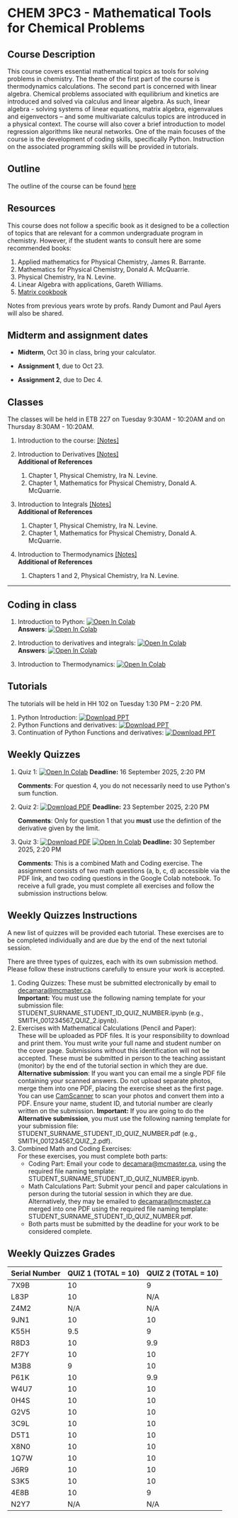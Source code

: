 # CHEM 3PC3 - Mathematical Tools for Chemical Problems 
 
## Course Description 

This course covers essential mathematical topics as tools for solving problems in chemistry. The theme of the first part of the course is thermodynamics calculations. The second part is concerned with linear algebra. Chemical problems associated with equilibrium and kinetics are introduced and solved via calculus and linear algebra. As such, linear algebra - solving systems of linear equations, matrix algebra, eigenvalues and eigenvectors – and some multivariate calculus topics are introduced in a physical context. The course will also cover a brief introduction to model regression algorithms like neural networks. 
One of the main focuses of the course is the development of coding skills, specifically Python. 
Instruction on the associated programming skills will be provided in tutorials. 

## Outline

The outline of the course can be found [here](https://github.com/ChemAI-Lab/Math4Chem/blob/main/website/Lecture_Notes/outline_F2025.pdf) 


## Resources 

This course does not follow a specific book as it designed to be a collection of topics that are relevant for a common undergraduate program in chemistry. However, if the student wants to consult here are some recommended books:

1.	Applied mathematics for Physical Chemistry, James R. Barrante.
2.	Mathematics for Physical Chemistry, Donald A. McQuarrie.
3.	Physical Chemistry, Ira N. Levine.
4.	Linear Algebra with applications, Gareth Williams.
5.  [Matrix cookbook](https://www.math.uwaterloo.ca/~hwolkowi/matrixcookbook.pdf)

Notes from previous years wrote by profs. Randy Dumont and Paul Ayers will also be shared.

## Midterm and assignment dates  
<!-- * **Final**, Dec 6, bring your calculator. -->
<!-- * Practice questions [pdf](https://github.com/ChemAI-Lab/Math4Chem/blob/main/website/Lecture_Notes/final_practice_material.pdf) (**this file will be constantly updated!**) -->
<!-- * **Quiz 2**, due to Dec 6.  <br> -->
<!--   Print the following file and answer the questions, [pdf](https://github.com/ChemAI-Lab/Math4Chem/blob/main/website/Lecture_Notes/quiz2.pdf)<br> -->
<!--   (You can hand it before the final exam. If your are an ASA student, drop your Quiz in CCB's main office mailbox. I will not accept any Quiz2 once the final exam starts.)<br> -->
<!--   -->
* **Midterm**, Oct 30 in class, bring your calculator.
<!--   * Practice questions [pdf](https://github.com/ChemAI-Lab/Math4Chem/blob/main/website/Lecture_Notes/midterm_practice_material.pdf) -->
<!--   * **Midterm answers** [pdf](https://github.com/ChemAI-Lab/Math4Chem/blob/main/website/Lecture_Notes/midterm_1_answer_key.pdf) -->
* **Assignment 1**, due to Oct 23. 
<!--   * Link to the assignment <a target="_blank" href="https://colab.research.google.com/github/ChemAI-Lab/Math4Chem/blob/main/website/Assigments/assigment_1.ipynb"> -->
<!--   <img src="https://colab.research.google.com/assets/colab-badge.svg" alt="Open In Colab"/> -->
<!--   </a> -->
<!--   * Link to the assignment solution <a target="_blank" href="https://colab.research.google.com/github/ChemAI-Lab/Math4Chem/blob/main/website/Assigments/Assigment_1_solution/Solution.ipynb"> -->
<!--   <img src="https://colab.research.google.com/assets/colab-badge.svg" alt="Open In Colab"/> -->
<!-- </a> -->
<!--  -->
* **Assignment 2**, due to Dec 4. 
<!--   * Link to the assignment <a target="_blank" href="https://colab.research.google.com/github/ChemAI-Lab/Math4Chem/blob/main/website/Assigments/assigment_2.ipynb"> -->
<!--   <img src="https://colab.research.google.com/assets/colab-badge.svg" alt="Open In Colab"/> -->
<!-- </a> -->
<!-- ![Dates](Icons_config/MidTerm_date.jpeg) -->

## Classes 
The classes will be held in ETB 227 on Tuesday 9:30AM - 10:20AM and on Thursday 8:30AM - 10:20AM. 

1. Introduction to the course: [[Notes]](https://github.com/ChemAI-Lab/Math4Chem/blob/main/website/Lecture_Notes/Notes/Lecture_1.pdf)
2. Introduction to Derivatives [[Notes]](https://github.com/ChemAI-Lab/Math4Chem/blob/main/website/Lecture_Notes/Notes/Derivatives_notes.pdf)<br> 
   **Additional of References**
   1. Chapter 1, Physical Chemistry, Ira N. Levine.
   2. Chapter 1, Mathematics for Physical Chemistry, Donald A. McQuarrie.

3. Introduction to Integrals [[Notes]](https://github.com/ChemAI-Lab/Math4Chem/blob/main/website/Lecture_Notes/Notes/Integral_notes.pdf)<br>
   **Additional of References**
   1. Chapter 1, Physical Chemistry, Ira N. Levine.
   2. Chapter 1, Mathematics for Physical Chemistry, Donald A. McQuarrie.

3. Introduction to Thermodynamics [[Notes]](https://github.com/ChemAI-Lab/Math4Chem/blob/main/website/Lecture_Notes/Notes/Intro_thermodynamics_notes.pdf)<br> 
   **Additional of References**
   1. Chapters 1 and 2, Physical Chemistry, Ira N. Levine.
<!--  -->
<!-- 4. Introduction to Linear Algebra [[Notes]](https://github.com/ChemAI-Lab/Math4Chem/blob/main/website/Lecture_Notes/Notes/Introduction_Linear_Algebra.pdf)<br> -->
<!--    **Additional of References** -->
<!--    1. Chapter 13, Mathematics for Physical Chemistry, Donald A. McQuarrie. -->
<!--    2. Chapter 1, Linear Algebra with applications, Gareth Williams. -->
<!--  -->
<!-- 5. Introduction to Linear Regression [[Notes]](https://github.com/ChemAI-Lab/Math4Chem/blob/main/website/Lecture_Notes/Notes/Linear_Regression.pdf)<br> -->
<!--    **Additional of References** <br> -->
<!--    1. Chapter 1 and 6, Linear Algebra with applications, Gareth Williams. -->
<!--    2. Additional notes [link](https://www.stat.cmu.edu/~cshalizi/mreg/15/lectures/13/lecture-13.pdf) -->
<!--    * Notes will be available this time through <a target="_blank" href="https://colab.research.google.com/github/ChemAI-Lab/Math4Chem/blob/main/website/Lecture_Notes/Coding/linear_regression_class.ipynb"> -->
<!--   <img src="https://colab.research.google.com/assets/colab-badge.svg" alt="Open In Colab"/> -->
<!--  </a> -->
<!--  -->
<!-- 6. NonLinear Equations [[Notes]](https://github.com/ChemAI-Lab/Math4Chem/blob/main/website/Lecture_Notes/Notes/Nonlinear_Equations.pdf)<br>  -->
<!--    * Notes will be available this time through <a target="_blank" href="https://colab.research.google.com/github/ChemAI-Lab/Math4Chem/blob/main/website/Lecture_Notes/Coding/nonlinear_equations.ipynb"> -->
<!--   <img src="https://colab.research.google.com/assets/colab-badge.svg" alt="Open In Colab"/> -->
<!-- </a> -->
<!--  -->
<!-- 7. Chemical Kinetics [[Notes]](https://github.com/ChemAI-Lab/Math4Chem/blob/main/website/Lecture_Notes/Notes/[text](Lecture_Notes/Notes/Chemical_kinetics.pdf).pdf)<br>  -->
<!--   **Additional of References** -->
<!--    1. Chapter 17, Physical Chemistry, Ira N. Levine. -->
<!--    * Notes will be available this time through <a target="_blank" href="https://colab.research.google.com/github/ChemAI-Lab/Math4Chem/blob/main/website/Lecture_Notes/Coding/chem_kinetics.ipynb"> -->
<!--   <img src="https://colab.research.google.com/assets/colab-badge.svg" alt="Open In Colab"/> -->
<!-- </a> -->
<!--  -->
<!-- 1. Eigenvalue Decomposition  [[Notes]](https://github.com/ChemAI-Lab/Math4Chem/blob/main/website/Lecture_Notes/Notes/[text](Lecture_Notes/Notes/Eigenvalue_problem.pdf).pdf)<br>  -->
<!--    **Additional of References** <br> -->
<!--    1. Chapters 18 and 19, Mathematics for Physical Chemistry, Donald A. McQuarrie. -->
<!--    2.  [MIT notes](https://math.mit.edu/~jorloff/suppnotes/suppnotes03/la5.pdf) -->
<!--    3.  [LibreText Mathematics](https://math.libretexts.org/Bookshelves/Differential_Equations/Differential_Equations_(Chasnov)/07%3A_Systems_of_Equations/7.02%3A_Coupled_First-Order_Equations#mjx-eqn-eq%3A2) -->
<!--    4.  [University of Bristol](https://people.maths.bris.ac.uk/~maajh/ODEs/chap4.pdf) -->
<!--      * Parts of the notes will be available this time through -->
<!--  <a target="_blank" href="https://colab.research.google.com/github/ChemAI-Lab/Math4Chem/blob/main/website/Lecture_Notes/Coding/eigenvalue_decomposition.ipynb"> -->
<!--   <img src="https://colab.research.google.com/assets/colab-badge.svg" alt="Open In Colab"/> -->
<!--   </a> -->
<!--  -->
**** 

## Coding in class
1. Introduction to Python: [![Open In Colab](https://colab.research.google.com/assets/colab-badge.svg)](
https://colab.research.google.com/github/ChemAI-Lab/Math4Chem/blob/main/website/Lecture_Notes/Notes/Coding/intro_python.ipynb
) <br>
   **Answers**: [![Open In Colab](https://colab.research.google.com/assets/colab-badge.svg)](
https://colab.research.google.com/github/ChemAI-Lab/Math4Chem/blob/main/website/Lecture_Notes/Notes/Coding/answers/intro_python.ipynb
)

2. Introduction to derivatives and integrals: [![Open In Colab](https://colab.research.google.com/assets/colab-badge.svg)](
https://colab.research.google.com/github/ChemAI-Lab/Math4Chem/blob/main/website/Lecture_Notes/Notes/Coding/derivatives_and_integrals.ipynb
)<br>
   **Answers**: [![Open In Colab](https://colab.research.google.com/assets/colab-badge.svg)](
https://colab.research.google.com/github/ChemAI-Lab/Math4Chem/blob/main/website/Lecture_Notes/Notes/Coding/answers/derivatives_and_integrals.ipynb
)

3. Introduction to Thermodynamics: [![Open In Colab](https://colab.research.google.com/assets/colab-badge.svg)](
https://colab.research.google.com/github/ChemAI-Lab/Math4Chem/blob/main/website/Lecture_Notes/Notes/Coding/intro_thermo.ipynb
)

<!-- 3. Introduction to Linear Algebra <a target="_blank" href="https://colab.research.google.com/github/ChemAI-Lab/Math4Chem/blob/main/website/Lecture_Notes/Coding/intro_linear_algebra.ipynb"> -->
<!--   <img src="https://colab.research.google.com/assets/colab-badge.svg" alt="Open In Colab"/> -->
<!--   </a> -->
<!-- 4. Matrix operations <a target="_blank" href="https://colab.research.google.com/github/ChemAI-Lab/Math4Chem/blob/main/website/Lecture_Notes/Coding/matrix_operations.ipynb"> -->
<!--   <img src="https://colab.research.google.com/assets/colab-badge.svg" alt="Open In Colab"/> -->
<!--   </a> -->
<!-- 5. Linear Regression <a target="_blank" href="https://colab.research.google.com/github/ChemAI-Lab/Math4Chem/blob/main/website/Lecture_Notes/Coding/linear_regression.ipynb"> -->
<!--   <img src="https://colab.research.google.com/assets/colab-badge.svg" alt="Open In Colab"/> -->
<!--   </a> -->
<!-- 6. Polynomial Regression <a target="_blank" href="https://colab.research.google.com/github/ChemAI-Lab/Math4Chem/blob/main/website/Lecture_Notes/Coding/polynomial_regression_overfitting.ipynb"> -->
<!--   <img src="https://colab.research.google.com/assets/colab-badge.svg" alt="Open In Colab"/> -->
<!--   </a> -->
<!-- 7. Gradient Descent and Newton's Method <a target="_blank" href="https://colab.research.google.com/github/ChemAI-Lab/Math4Chem/blob/main/website/Lecture_Notes/Coding/nonlinear_equations.ipynb"> -->
<!--   <img src="https://colab.research.google.com/assets/colab-badge.svg" alt="Open In Colab"/> -->
<!--   </a> -->
<!-- 8. Chemical Kinetics<a target="_blank" href="https://colab.research.google.com/github/ChemAI-Lab/Math4Chem/blob/main/website/Lecture_Notes/Coding/chem_kinetics.ipynb"> -->
<!--   <img src="https://colab.research.google.com/assets/colab-badge.svg" alt="Open In Colab"/> -->
<!--   </a> -->
<!-- 9. Eigenvalue Decomposition <a target="_blank" href="https://colab.research.google.com/github/ChemAI-Lab/Math4Chem/blob/main/website/Lecture_Notes/Coding/eigenvalue_decomposition.ipynb"> -->
<!--   <img src="https://colab.research.google.com/assets/colab-badge.svg" alt="Open In Colab"/> -->
<!--   </a> -->
<!-- 10. Introduction to Neural Networks  <a target="_blank" href="https://colab.research.google.com/github/ChemAI-Lab/Math4Chem/blob/main/website/Lecture_Notes/Coding/Introduction_to_neural_networks.ipynb"> -->
<!--   <img src="https://colab.research.google.com/assets/colab-badge.svg" alt="Open In Colab"/> -->
<!-- </a> -->
<!-- 1.  Introduction to RdKit  <a target="_blank" href="https://colab.research.google.com/github/ChemAI-Lab/Math4Chem/blob/main/website/Lecture_Notes/Coding/Intro_RdKit.ipynb"> -->
<!--   <img src="https://colab.research.google.com/assets/colab-badge.svg" alt="Open In Colab"/> -->
<!-- </a> -->
<!--  -->


## Tutorials

The tutorials will be held in  HH 102 on Tuesday 1:30 PM – 2:20 PM.

1. Python Introduction: [![Download PPT](https://img.shields.io/badge/Download-PowerPoint-orange)](https://github.com/ChemAI-Lab/Math4Chem/raw/main/website/Tutorial_Presentation/First_Tutorial_3PC3.pptx?raw=true)
2. Python Functions and derivatives: [![Download PPT](https://img.shields.io/badge/Download-PowerPoint-orange)](https://github.com/ChemAI-Lab/Math4Chem/raw/main/website/Tutorial_Presentation/Second_Tutorial_3PC3.pptx?raw=true)
3. Continuation of Python Functions and derivatives: [![Download PPT](https://img.shields.io/badge/Download-PowerPoint-orange)](https://github.com/ChemAI-Lab/Math4Chem/raw/main/website/Tutorial_Presentation/Third_Tutorial_3PC3.pptx?raw=true)
<!--    **Coding**  -->
<!--    1. Alternating Series <a target="_blank" href="https://colab.research.google.com/github/ChemAI-Lab/Math4Chem/blob/main/website/Jupyter_files/Alternating_series.ipynb"> -->
<!--   <img src="https://colab.research.google.com/assets/colab-badge.svg" alt="Open In Colab"/> -->
<!-- </a> -->
<!--  -->
<!-- 2. SymPY [[pdf]](https://mcmasteru365-my.sharepoint.com/:p:/g/personal/decamara_mcmaster_ca/ER0eOwXjrfZOlheg3cF85XwBe8bIRawBXdAxFKFOJTDUkQ?e=eVR3J9)   -->
<!--  -->
<!-- 3. Linear Algebra <a target="_blank" href="https://colab.research.google.com/github/ChemAI-Lab/Math4Chem/blob/alex/website/Tutorial_Presentation/Linear_Algebra.ipynb"> -->
<!--   <img src="https://colab.research.google.com/assets/colab-badge.svg" alt="Open In Colab"/> -->
<!-- </a> -->
<!--  -->
<!-- 4. Neural netowrks and Regression Model <a target="_blank" href="https://colab.research.google.com/github/ChemAI-Lab/Math4Chem/blob/main/website/Tutorial_Presentation/Regression.ipynb"> -->
<!--   <img src="https://colab.research.google.com/assets/colab-badge.svg" alt="Open In Colab"/> -->
<!-- </a> -->
<!--  -->
<!-- 5. Challenge Regression Model <a target="_blank" href="https://colab.research.google.com/github/ChemAI-Lab/Math4Chem/blob/main/website/Tutorial_Presentation/Code_Challenge_Regression.ipynb"> -->
<!--   <img src="https://colab.research.google.com/assets/colab-badge.svg" alt="Open In Colab"/> -->
<!-- </a> -->

## Weekly Quizzes

1. Quiz 1: [![Open In Colab](https://colab.research.google.com/assets/colab-badge.svg)](https://colab.research.google.com/github/ChemAI-Lab/Math4Chem/blob/main/website/Quizzes/Quiz_1.ipynb) **Deadline:** 16 September 2025, 2:20 PM

   **Comments**: For question 4, you do not necessarily need to use Python's sum function.

2. Quiz 2: [![Download PDF](https://img.shields.io/badge/Download_PDF-Click_Here-blue.svg)](https://github.com/ChemAI-Lab/Math4Chem/raw/main/website/Quizzes/Quiz_2.pdf) **Deadline:** 23 September 2025, 2:20 PM

   **Comments**: Only for question 1 that you **must** use the defintion of the derivative given by the limit.

3. Quiz 3: [![Download PDF](https://img.shields.io/badge/Download_PDF-Click_Here-blue.svg)](https://github.com/ChemAI-Lab/Math4Chem/raw/main/website/Quizzes/Quiz_3.pdf)
[![Open In Colab](https://colab.research.google.com/assets/colab-badge.svg)](https://colab.research.google.com/github/ChemAI-Lab/Math4Chem/blob/main/website/Quizzes/Quiz_3.ipynb)  **Deadline:** 30 September 2025, 2:20 PM

   **Comments**: This is a combined Math and Coding exercise. The assignment consists of two math questions (a, b, c, d) accessible via the PDF link, and two coding questions in the Google Colab notebook. To receive a full grade, you must complete all exercises and follow the submission instructions below.

## Weekly Quizzes Instructions 
A new list of quizzes will be provided each tutorial. These exercises are to be completed individually and are due by the end of the next tutorial session.

There are three types of quizzes, each with its own submission method. Please follow these instructions carefully to ensure your work is accepted.
1.	Coding Quizzes:
These must be submitted electronically by email to decamara@mcmaster.ca.<br>
**Important:** You must use the following naming template for your submission file:
STUDENT_SURNAME_STUDENT_ID_QUIZ_NUMBER.ipynb
(e.g., SMITH_001234567_QUIZ_2.ipynb).
2.	Exercises with Mathematical Calculations (Pencil and Paper):<br>
These will be uploaded as PDF files. It is your responsibility to download and print them. You must write your full name and student number on the cover page. Submissions without this identification will not be accepted. These must be submitted in person to the teaching assistant (monitor) by the end of the tutorial section in which they are due.
**Alternative submission**: If you want you can email me a single PDF file containing your scanned answers. Do not upload separate photos, merge them into one PDF, placing the exercise sheet as the first page. You can use [CamScanner](https://www.camscanner.com/download) to scan your photos and convert them into a PDF. Ensure your name, student ID, and tutorial number are clearly written on the submission.
**Important:** If you are going to do the **Alternative submission**, you must use the following naming template for your submission file:
STUDENT_SURNAME_STUDENT_ID_QUIZ_NUMBER.pdf
(e.g., SMITH_001234567_QUIZ_2.pdf).
3.	Combined Math and Coding Exercises:<br>
   For these exercises, you must complete both parts:
      -   Coding Part: Email your code to decamara@mcmaster.ca, using the required file naming template: STUDENT_SURNAME_STUDENT_ID_QUIZ_NUMBER.ipynb.
      -	Math Calculations Part: Submit your pencil and paper calculations in person during the tutorial session in which they are due. Alternatively, they may be emailed to decamara@mcmaster.ca merged into one PDF using the required file naming template: STUDENT_SURNAME_STUDENT_ID_QUIZ_NUMBER.pdf. 
      - Both parts must be submitted by the deadline for your work to be considered complete.

## Weekly Quizzes Grades

| Serial Number | QUIZ 1 (TOTAL = 10) | QUIZ 2 (TOTAL = 10) |
| :--- | :--- | :--- |
| 7X9B | 10 | 9 |
| L83P | 10 | N/A |
| Z4M2 | N/A | N/A |
| 9JN1 | 10 | 10 |
| K55H | 9.5 | 9 |
| R8D3 | 10 | 9.9 |
| 2F7Y | 10 | 10 |
| M3B8 | 9 | 10 |
| P61K | 10 | 9.9 |
| W4U7 | 10 | 10 |
| 0H4S | 10 | 10 |
| G2V5 | 10 | 10 |
| 3C9L | 10 | 10 |
| D5T1 | 10 | 10 |
| X8N0 | 10 | 10 |
| 1Q7W | 10 | 10 |
| J6R9 | 10 | 10 |
| S3K5 | 10 | 10 |
| 4E8B | 10 | 9 |
| N2Y7 | N/A | N/A |